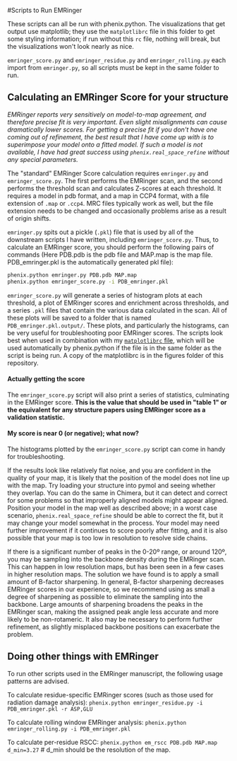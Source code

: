 #Scripts to Run EMRinger

These scripts can all be run with phenix.python. The visualizations that get output use matplotlib; they use the `matplotlibrc` file in this folder to get some styling information; if run without this `rc` file, nothing will break, but the visualizations won't look nearly as nice.

`emringer_score.py` and `emringer_residue.py` and `emringer_rolling.py` each import from `emringer.py`, so all scripts must be kept in the same folder to run.

## Calculating an EMRinger Score for your structure
*EMRinger reports very sensitively on model-to-map agreement, and therefore precise fit is very important. Even slight misalignments can cause dramatically lower scores. For getting a precise fit if you don't have one coming out of refinement, the best result that I have come up with is to superimpose your model onto a fitted model. If such a model is not available, I have had great success using `phenix.real_space_refine` without any special parameters.*

The "standard" EMRinger Score calculation requires `emringer.py` and `emringer_score.py`. The first performs the EMRinger scan, and the second performs the threshold scan and calculates Z-scores at each threshold. It requires a model in pdb format, and a map in CCP4 format, with a file extension of `.map` or `.ccp4`. MRC files typically work as well, but the file extension needs to be changed and occasionally problems arise as a result of origin shifts. 

`emringer.py` spits out a pickle (`.pkl`) file that is used by all of the downstream scripts I have written, including `emringer_score.py`. Thus, to calculate an EMRinger score, you should perform the following pairs of commands (Here PDB.pdb is the pdb file and MAP.map is the map file. PDB_emringer.pkl is the automatically generated pkl file):
```bash
phenix.python emringer.py PDB.pdb MAP.map
phenix.python emringer_score.py -i PDB_emringer.pkl
```
 `emringer_score.py` will generate a series of histogram plots at each threshold, a plot of EMRinger scores and enrichment across thresholds, and a series `.pkl` files that contain the various data calculated in the scan. All of these plots will be saved to a folder that is named `PDB_emringer.pkl.output/`. These plots, and particularly the histograms, can be very useful for troubleshooting poor EMRinger scores. The scripts look best when used in combination with my [`matplotlibrc` file](https://github.com/bbarad/matplotlibrc), which will be used automatically by phenix.python if the file is in the same folder as the script is being run. A copy of the matplotlibrc is in the figures folder of this repository. 

#### Actually getting the score
The `emringer_score.py` script will also print a series of statistics, culminating in the EMRinger score. **This is the value that should be used in "table 1" or the equivalent for any structure papers using EMRinger score as a validation statistic.**

#### My score is near 0 (or negative); what now?
The histograms plotted by the `emringer_score.py` script can come in handy for troubleshooting.

If the results look like relatively flat noise, and you are confident in the quality of your map, it is likely that the position of the model does not line up with the map. Try loading your structure into pymol and seeing whether they overlap. You can do the same in Chimera, but it can detect and correct for some problems so that improperly aligned models might appear aligned. Position your model in the map well as described above; in a worst case scenario, `phenix.real_space_refine` should be able to correct the fit, but it may change your model somewhat in the process. Your model may need further improvement if it continues to score poorly after fitting, and it is also possible that your map is too low in resolution to resolve side chains.

If there is a significant number of peaks in the 0-20º range, or around 120º, you may be sampling into the backbone density during the EMRinger scan. This can happen in low resolution maps, but has been seen in a few cases in higher resolution maps. The solution we have found is to apply a small amount of B-factor sharpening. In general, B-factor sharpening decreases EMRinger scores in our experience, so we recommend using as small a degree of sharpening as possible to eliminate the sampling into the backbone. Large amounts of sharpening broadens the peaks in the EMRinger scan, making the assigned peak angle less accurate and more likely to be non-rotameric. It also may be necessary to perform further refinement, as slightly misplaced backbone positions can exacerbate the problem.



## Doing other things with EMRinger
To run other scripts used in the EMRinger manuscript, the following usage patterns are advised.

To calculate residue-specific EMRinger scores (such as those used for radiation damage analysis):
`phenix.python emringer_residue.py -i PDB_emringer.pkl -r ASP,GLU`

To calculate rolling window EMRinger analysis:
`phenix.python emringer_rolling.py -i PDB_emringer.pkl`

To calculate per-residue RSCC:
`phenix.python em_rscc PDB.pdb MAP.map d_min=3.27` #  d_min should be the resolution of the map.
